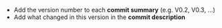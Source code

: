 <ul>
  <li>Add the version number to each <b>commit summary</b> (e.g. V0.2, V0.3, ...)</li>
  <li>Add what changed in this version in the <b>commit description</b></li>
</ul>
